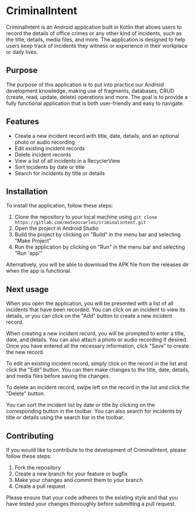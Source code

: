 # CriminalIntent

CriminalIntent is an Android application built in Kotlin that allows users to record the details of office crimes or any other kind of incidents, such as the title, details, media files, and more. The application is designed to help users keep track of incidents they witness or experience in their workplace or daily lives.

## Purpose

The purpose of this application is to put into practice our Android development knowledge, making use of fragments, databases, CRUD (create, read, update, delete) operations and more. The goal is to provide a fully functional application that is both user-friendly and easy to navigate.

## Features

- Create a new incident record with title, date, details, and an optional photo or audio recording
- Edit existing incident records
- Delete incident records
- View a list of all incidents in a RecyclerView
- Sort incidents by date or title
- Search for incidents by title or details

## Installation

To install the application, follow these steps:

1. Clone the repository to your local machine using `git clone https://gitlab.com/mateoscarlos/criminalintent.git`
2. Open the project in Android Studio
3. Build the project by clicking on "Build" in the menu bar and selecting "Make Project"
4. Run the application by clicking on "Run" in the menu bar and selecting "Run 'app'"

Alternatively, you will be able to download the APK file from the releases dir when the app is functional.

## Next usage

When you open the application, you will be presented with a list of all incidents that have been recorded. You can click on an incident to view its details, or you can click on the "Add" button to create a new incident record.

When creating a new incident record, you will be prompted to enter a title, date, and details. You can also attach a photo or audio recording if desired. Once you have entered all the necessary information, click "Save" to create the new record.

To edit an existing incident record, simply click on the record in the list and click the "Edit" button. You can then make changes to the title, date, details, and media files before saving the changes.

To delete an incident record, swipe left on the record in the list and click the "Delete" button.

You can sort the incident list by date or title by clicking on the corresponding button in the toolbar. You can also search for incidents by title or details using the search bar in the toolbar.

## Contributing

If you would like to contribute to the development of CriminalIntent, please follow these steps:

1. Fork the repository
2. Create a new branch for your feature or bugfix
3. Make your changes and commit them to your branch
4. Create a pull request

Please ensure that your code adheres to the existing style and that you have tested your changes thoroughly before submitting a pull request.
